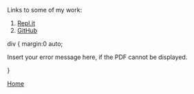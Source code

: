 Links to some of my work:

1. [Repl.it](https://replit.com/@WyattGeorge)
2. [GitHub](https://github.com/wyattg71/)

div {
    margin:0 auto;
    <object width="650" height="500" type="application/pdf" data="Resume_Wyatt_George.pdf?#zoom=85&scrollbar=0&toolbar=0&navpanes=0">
        <p>Insert your error message here, if the PDF cannot be displayed.</p>
    </object>
} 

[Home](/)
